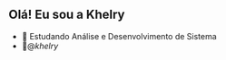 ## Olá! Eu sou a Khelry 

- 🌱 Estudando Análise e Desenvolvimento de Sistema 
- 📍@_khelry_


<!---
khelry/khelry is a ✨ special ✨ repository because its `README.md` (this file) appears on your GitHub profile.
You can click the Preview link to take a look at your changes.
--->
